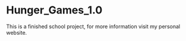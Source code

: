 # Hunger_Games_1.0
This is a finished school project, for more information visit my personal website. 
